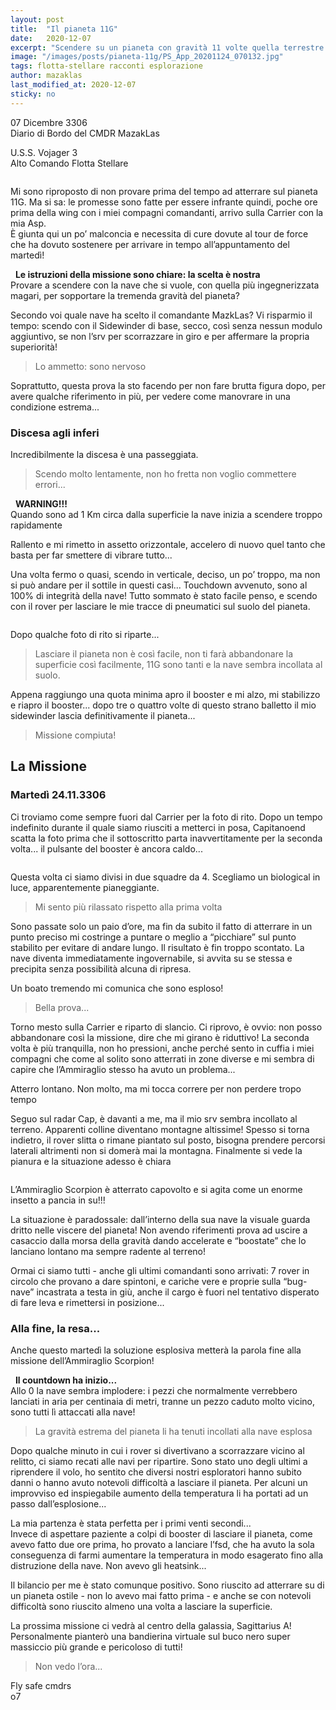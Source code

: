 ```yaml
---
layout: post
title:  "Il pianeta 11G"
date:   2020-12-07
excerpt: "Scendere su un pianeta con gravità 11 volte quella terrestre: un'impresa possibile o impossibile? Un altro racconto del CMDR MazakLas"
image: "/images/posts/pianeta-11g/PS_App_20201124_070132.jpg"
tags: flotta-stellare racconti esplorazione
author: mazaklas
last_modified_at: 2020-12-07
sticky: no
---
```

<div class="box alt">
<p>07 Dicembre 3306<br>
Diario di Bordo del CMDR MazakLas</p>

<p>U.S.S. Vojager 3<br>
Alto Comando Flotta Stellare</p>
</div>
<span class="image fit"><img src="/images/Elite-Division-png.png" alt=""></span>

Mi sono riproposto di non provare prima del tempo ad atterrare sul pianeta 11G.
Ma si sa: le promesse sono fatte per essere infrante quindi, poche ore prima della wing con i miei compagni comandanti, arrivo sulla Carrier con la mia Asp.<br>
È giunta qui un po’ malconcia e necessita di cure dovute al tour de force che ha dovuto sostenere per arrivare in tempo all’appuntamento del martedì!

<div class="box">
<i class="fa fa-exclamation-triangle" aria-hidden="true" style="color: #f07b05;"></i>&nbsp;&nbsp;<b>Le istruzioni della missione sono chiare: la scelta è nostra</b>&nbsp;<i class="fa fa-spinner fa-spin fa-fw" aria-hidden="true" style="color: #f07b05;"></i><br>
Provare a scendere con la nave che si vuole, con quella più ingegnerizzata magari, per sopportare la tremenda gravità del pianeta?
</div>

Secondo voi quale nave ha scelto il comandante MazkLas? Vi risparmio il tempo: scendo con il Sidewinder di base, secco, così senza nessun modulo aggiuntivo, se non l’srv per scorrazzare in giro e per affermare la propria superiorità!

> Lo ammetto: sono nervoso

Soprattutto, questa prova la sto facendo per non fare brutta figura dopo, per avere qualche riferimento in più, per vedere come manovrare in una condizione estrema...

### Discesa agli inferi

Incredibilmente la discesa è una passeggiata. 

> Scendo molto lentamente, non ho fretta non voglio commettere errori... 
 
<div class="box">
<i class="fa fa-exclamation-triangle" aria-hidden="true" style="color: #f07b05;"></i>&nbsp;&nbsp;<b>WARNING!!!</b>&nbsp;<i class="fa fa-spinner fa-spin fa-fw" aria-hidden="true" style="color: #f07b05;"></i><br>
Quando sono ad 1 Km circa dalla superficie la nave inizia a scendere troppo rapidamente</div>

Rallento e mi rimetto in assetto orizzontale, accelero di nuovo quel tanto che basta per far smettere di vibrare tutto...

Una volta fermo o quasi, scendo in verticale, deciso, un po’ troppo, ma non si può andare per il sottile in questi casi...
Touchdown avvenuto, sono al 100% di integrità della nave! Tutto sommato è stato facile penso, e scendo con il rover per lasciare le mie tracce di pneumatici sul suolo del pianeta.

<div class="box alt">
    <span class="image fit"><a href="/images/posts/pianet-11g/PS_App_20201124_070140.jpg"><img src="{{ "/images/posts/pianeta-11g/PS_App_20201124_070140.jpg" | prepend:site.baseurl }}" alt=""  title="Immagine 1"/></a></span>
</div>

Dopo qualche foto di rito si riparte...

> Lasciare il pianeta non è così facile, non ti farà abbandonare la superficie così facilmente, 11G sono tanti e la nave sembra incollata al suolo.

Appena raggiungo una quota minima apro il booster e mi alzo, mi stabilizzo e riapro il booster... dopo tre o quattro volte di questo strano balletto il mio sidewinder lascia definitivamente il pianeta...

> Missione compiuta!

## La Missione

### Martedì 24.11.3306

Ci troviamo come sempre fuori dal Carrier per la foto di rito. Dopo un tempo indefinito durante il quale siamo riusciti a metterci in posa, Capitanoend scatta la foto prima che il sottoscritto parta inavvertitamente per la seconda volta... il pulsante del booster è ancora caldo...

<div class="box alt">
    <span class="image fit"><a href="/images/posts/pianet-11g/PS_App_20201124_070140.jpg"><img src="{{ "/images/posts/pianeta-11g/IMG_No_style_20201213_180924_processed.jpg" | prepend:site.baseurl }}" alt=""  title="Immagine 2"/></a></span>
</div>

Questa volta ci siamo divisi in due squadre da 4. Scegliamo un biological in luce, apparentemente pianeggiante.

> Mi sento più rilassato rispetto alla prima volta 
 
Sono passate solo un paio d’ore, ma fin da subito il fatto di atterrare in un punto preciso mi costringe a puntare o meglio a “picchiare” sul punto stabilito per evitare di andare lungo. Il risultato è fin troppo scontato. La nave diventa immediatamente ingovernabile, si avvita su se stessa e precipita senza possibilità alcuna di ripresa.

Un boato tremendo mi comunica che sono esploso! 

> Bella prova...

Torno mesto sulla Carrier e riparto di slancio. Ci riprovo, è ovvio: non posso abbandonare così la missione, dire che mi girano è riduttivo!
La seconda volta è più tranquilla, non ho pressioni, anche perché sento in cuffia i miei compagni che come al solito sono atterrati in zone diverse e mi sembra di capire che l’Ammiraglio stesso ha avuto un problema...

Atterro lontano. Non molto, ma mi tocca correre per non perdere tropo tempo

Seguo sul radar Cap, è davanti a me, ma il mio srv sembra incollato al terreno. Apparenti colline diventano montagne altissime! Spesso si torna indietro, il rover slitta o rimane piantato sul posto, bisogna prendere percorsi laterali altrimenti non si domerà mai la montagna. Finalmente si vede la pianura e la situazione adesso è chiara

<div class="box alt">
    <span class="image fit"><a href="/images/posts/pianet-11g/PS_App_20201125_074233.jpg"><img src="{{ "/images/posts/pianeta-11g/PS_App_20201125_074233.jpg" | prepend:site.baseurl }}" alt=""  title="Immagine 3"/></a></span>
</div>

L’Ammiraglio Scorpion è atterrato capovolto e si agita come un enorme insetto a pancia in su!!!

La situazione è paradossale: dall’interno della sua nave la visuale guarda dritto nelle viscere del pianeta! Non avendo riferimenti prova ad uscire a casaccio dalla morsa della gravità dando accelerate e “boostate” che lo lanciano lontano ma sempre radente al terreno!

Ormai ci siamo tutti - anche gli ultimi comandanti sono arrivati: 7 rover in circolo che provano a dare spintoni, e cariche vere e proprie sulla “bug-nave” incastrata a testa in giù, anche il cargo è fuori nel tentativo disperato di fare leva e rimettersi in posizione...

### Alla fine, la resa...

Anche questo martedì la soluzione esplosiva metterà la parola fine alla missione dell’Ammiraglio Scorpion!

<div class="box">
<i class="fa fa-exclamation-triangle" aria-hidden="true" style="color: #f07b05;"></i>&nbsp;&nbsp;<b>Il countdown ha inizio...</b>&nbsp;<i class="fa fa-spinner fa-spin fa-fw" aria-hidden="true" style="color: #f07b05;"></i><br>
Allo 0 la nave sembra implodere: i pezzi che normalmente verrebbero lanciati in aria per centinaia di metri, tranne un pezzo caduto molto vicino, sono tutti lì attaccati alla nave!
<blockquote>La gravità estrema del pianeta li ha tenuti incollati alla nave esplosa</blockquote>
</div>

Dopo qualche minuto in cui i rover si divertivano a scorrazzare vicino al relitto, ci siamo recati alle navi per ripartire. Sono stato uno degli ultimi a riprendere il volo, ho sentito che diversi nostri esploratori hanno subito danni o hanno avuto notevoli difficoltà a lasciare il pianeta. Per alcuni un improvviso ed inspiegabile aumento della temperatura li ha portati ad un passo dall’esplosione...

La mia partenza è stata perfetta per i primi venti secondi...<br>
Invece di aspettare paziente a colpi di booster di lasciare il pianeta, come avevo fatto due ore prima, ho provato a lanciare l’fsd, che ha avuto la sola conseguenza di farmi aumentare la temperatura in modo esagerato fino alla distruzione della nave. Non avevo gli heatsink...

Il bilancio per me è stato comunque positivo. Sono riuscito ad atterrare su di un pianeta ostile - non lo avevo mai fatto prima - e anche se con notevoli difficoltà sono riuscito almeno una volta a lasciare la superficie.

La prossima missione ci vedrà al centro della galassia, Sagittarius A! Personalmente pianterò una bandierina virtuale sul buco nero super massiccio più grande e pericoloso di tutti!

> Non vedo l’ora...

Fly safe cmdrs<br>
o7
